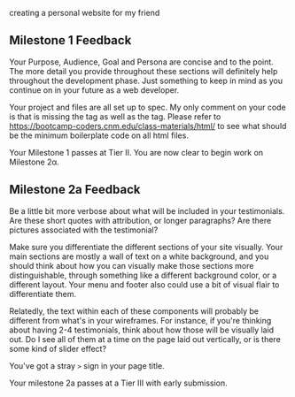 creating a personal website for my friend

## Milestone 1 Feedback

Your Purpose, Audience, Goal and Persona are concise and to the point. The more detail you provide throughout these sections will definitely help throughout the development phase. Just something to keep in mind as you continue on in your future as a web developer.

Your project and files are all set up to spec. My only comment on your code is that is missing the <head> tag as well as the <body> tag. Please refer to https://bootcamp-coders.cnm.edu/class-materials/html/ to see what should be the minimum boilerplate code on all html files. 

Your Milestone 1 passes at Tier II. You are now clear to begin work on Milestone 2α.

## Milestone 2a Feedback

Be a little bit more verbose about what will be included in your testimonials.  Are these short quotes with attribution, or longer paragraphs?  Are there pictures associated with the testimonial?  

Make sure you differentiate the different sections of your site visually.  Your main sections are mostly a wall of text on a white background, and you should think about how you can visually make those sections more distinguishable, through something like a different background color, or a different layout.  Your menu and footer also could use a bit of visual flair to differentiate them.

Relatedly, the text within each of these components will probably be different from what's in your wireframes.  For instance, if you're thinking about having 2-4 testimonials, think about how those will be visually laid out.  Do I see all of them at a time on the page laid out vertically, or is there some kind of slider effect?

You've got a stray `>` sign in your page title.

Your milestone 2a passes at a Tier III with early submission.

